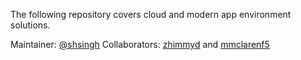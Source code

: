 The following repository covers cloud and modern app environment solutions.

Maintainer: [@shsingh](https://github.com/shsingh)
Collaborators: [zhimmyd](https://github.com/zhimmyd) and [mmclarenf5](https://github.com/mmclarenF5)
